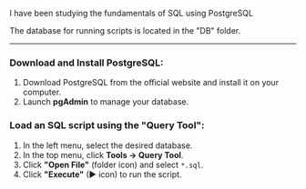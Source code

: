 I have been studying the fundamentals of SQL using PostgreSQL  

The database for running scripts is located in the "DB" folder.  

---

### Download and Install PostgreSQL:  
1. Download PostgreSQL from the official website and install it on your computer.  
2. Launch **pgAdmin** to manage your database.  

### Load an SQL script using the "Query Tool":  
1. In the left menu, select the desired database.  
2. In the top menu, click **Tools → Query Tool**.  
3. Click **"Open File"** (folder icon) and select `*.sql`.  
4. Click **"Execute"** (▶ icon) to run the script. 